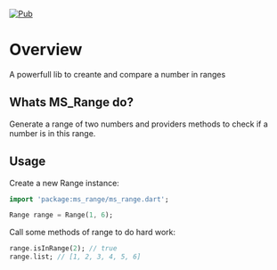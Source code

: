 [![Pub](https://img.shields.io/pub/v/ms_range.svg)](https://pub.dartlang.org/packages/ms_range)

# Overview

A powerfull lib to creante and compare a number in ranges

## Whats MS_Range do?

Generate a range of two numbers and providers methods to check if a number is in this range.

## Usage

Create a new Range instance:
```dart
import 'package:ms_range/ms_range.dart';

Range range = Range(1, 6);
```

Call some methods of range to do hard work:
```dart
range.isInRange(2); // true
range.list; // [1, 2, 3, 4, 5, 6]
```
